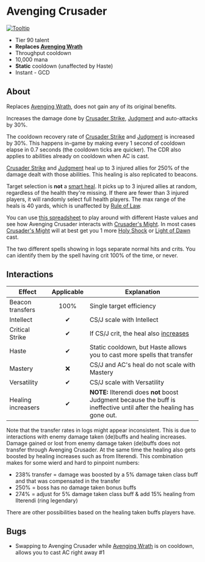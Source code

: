 # Avenging Crusader

[![Tooltip](https://user-images.githubusercontent.com/4565223/39913530-79e7de88-5502-11e8-918c-5595752105fe.png)](https://beta.wowdb.com/spells/216331-avenging-crusader)

- Tier 90 talent
- **Replaces [Avenging Wrath](../../AvengingWrath.md)**
- Throughput cooldown
- 10,000 mana
- **Static** cooldown (unaffected by Haste)
- Instant - GCD

## About

Replaces [Avenging Wrath](../../AvengingWrath.md), does not gain any of its original benefits.

Increases the damage done by [Crusader Strike](../../CrusaderStrike.md), [Judgment](../../Judgment.md) and auto-attacks by 30%.

The cooldown recovery rate of [Crusader Strike](../../CrusaderStrike.md) and [Judgment](../../Judgment.md) is increased by 30%. This happens in-game by making every 1 second of cooldown elapse in 0.7 seconds (the cooldown ticks are quicker). The CDR also applies to abilities already on cooldown when AC is cast.

[Crusader Strike](../../CrusaderStrike.md) and [Judgment](../../Judgment.md) heal up to 3 injured allies for 250% of the damage dealt with those abilities. This healing is also replicated to beacons.

Target selection is **not** a [smart heal](https://wow.gamepedia.com/Smart_spell). It picks up to 3 injured allies at random, regardless of the health they're missing. If there are fewer than 3 injured players, it will randomly select full health players. The max range of the heals is 40 yards, which is unaffected by [Rule of Law](../30/RuleOfLaw.md).

You can use [this spreadsheet](https://docs.google.com/spreadsheets/d/1rkdTSbG3k3diyh5kak5ljS0Be4mrZbaACM2w2ImCxvM/edit#gid=0) to play around with different Haste values and see how Avenging Crusader interacts with [Crusader's Might](../15/CrusadersMight.md). In most cases [Crusader's Might](../15/CrusadersMight.md) will at best get you 1 more [Holy Shock](../../HolyShock.md) or [Light of Dawn](../../HolyShock.md) cast.

The two different spells showing in logs separate normal hits and crits. You can identify them by the spell having crit 100% of the time, or never.

## Interactions

| Effect | Applicable | Explanation |
| ------ | :--------: | ----------- |
| Beacon transfers | 100% | Single target efficiency |
| Intellect | ✔ | CS/J scale with Intellect |
| Critical Strike | ✔ | If CS/J crit, the heal also [increases](https://user-images.githubusercontent.com/4565223/39959723-1ed3419e-5616-11e8-8986-6d66202f691f.png) |
| Haste | ✔ | Static cooldown, but Haste allows you to cast more spells that transfer |
| Mastery | ❌ | CS/J and AC's heal do not scale with Mastery |
| Versatility | ✔ | CS/J scale with Versatility |
| Healing increasers | ✔ | **NOTE:** Ilterendi does **not** boost Judgment because the buff is ineffective until after the healing has gone out. |

Note that the transfer rates in logs might appear inconsistent. This is due to interactions with enemy damage taken (de)buffs and healing increases. Damage gained or lost from enemy damage taken (de)buffs does not transfer through Avenging Crusader. At the same time the healing also gets boosted by healing increases such as from Ilterendi. This combination makes for some wierd and hard to pinpoint numbers:

- 238% transfer = damage was boosted by a 5% damage taken class buff and that was compensated in the transfer
- 250% = boss has no damage taken bonus buffs
- 274% = adjust for 5% damage taken class buff & add 15% healing from Ilterendi (ring legendary)

There are other possibilities based on the healing taken buffs players have.

## Bugs

- Swapping to Avenging Crusader while [Avenging Wrath](../../AvengingWrath.md) is on cooldown, allows you to cast AC right away #1
